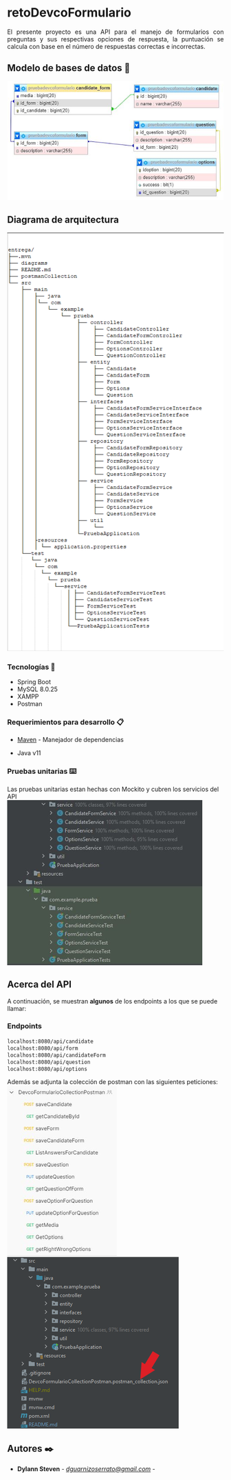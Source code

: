 # retoDevcoFormulario

<div style="text-align: justify "> El presente proyecto es una API para el manejo de formularios con preguntas
y sus respectivas opciones de respuesta, la puntuación se calcula con base en el número de 
respuestas correctas e incorrectas. </div>

## Modelo de bases de datos 📄

![alt text](diagrams/modeloBD.JPG)

## Diagrama de arquitectura

![alt text](diagrams/diagramaDeArquitectura.png)
### Tecnologías 🚀

* Spring Boot
* MySQL 8.0.25
* XAMPP
* Postman

### Requerimientos para desarrollo 📋

* [Maven](https://maven.apache.org/) - Manejador de dependencias

- Java v11

### Pruebas unitarias ⌨️

Las pruebas unitarias estan hechas con Mockito y cubren los servicios del API
<br/>
![alt text](diagrams/pruebasServicio.JPG)

## Acerca del API

A continuación, se muestran **algunos** de los endpoints a los que se puede llamar:

### Endpoints

```
localhost:8080/api/candidate
localhost:8080/api/form
localhost:8080/api/candidateForm
localhost:8080/api/question
localhost:8080/api/options
```
Además se adjunta la colección de postman con las siguientes peticiones:
<br/>
![alt text](diagrams/peticionesPostman.JPG)
<br/>
![alt text](diagrams/ColeccionPostman.png)


## Autores ✒️

* **Dylann Steven** - *dguarnizoserrato@gmail.com* -
